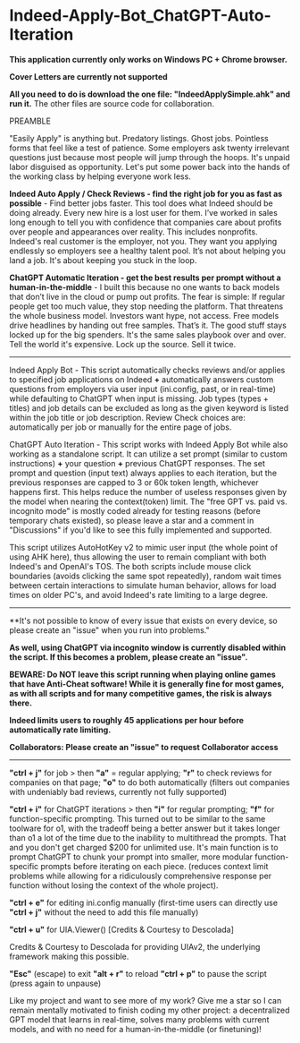 # Indeed-Apply-Bot_ChatGPT-Auto-Iteration

**This application currently only works on Windows PC + Chrome browser.**

**Cover Letters are currently not supported**

**All you need to do is download the one file: "IndeedApplySimple.ahk" and run it.** The other files are source code for collaboration.

PREAMBLE

"Easily Apply" is anything but. Predatory listings. Ghost jobs. Pointless forms that feel like a test of patience. Some employers ask twenty irrelevant questions just because most people will jump through the hoops. It's unpaid labor disguised as opportunity. Let's put some power back into the hands of the working class by helping everyone work less. 

**Indeed Auto Apply / Check Reviews - find the right job for you as fast as possible** - Find better jobs faster. This tool does what Indeed should be doing already. Every new hire is a lost user for them. I’ve worked in sales long enough to tell you with confidence that companies care about profits over people and appearances over reality. This includes nonprofits. Indeed's real customer is the employer, not you. They want you applying endlessly so employers see a healthy talent pool. It’s not about helping you land a job. It's about keeping you stuck in the loop.

**ChatGPT Automatic Iteration - get the best results per prompt without a human-in-the-middle** - I built this because no one wants to back models that don’t live in the cloud or pump out profits. The fear is simple: If regular people get too much value, they stop needing the platform. That threatens the whole business model. Investors want hype, not access. Free models drive headlines by handing out free samples. That’s it. The good stuff stays locked up for the big spenders. It's the same sales playbook over and over. Tell the world it's expensive. Lock up the source. Sell it twice.

-----------------------------------------------------------------

Indeed Apply Bot - This script automatically checks reviews and/or applies to specified job applications on Indeed **+** automatically answers custom questions from employers via user input (ini.config, past, or in real-time) while defaulting to ChatGPT when input is missing. Job types (types + titles) and job details can be excluded as long as the given keyword is listed within the job title or job description. Review Check choices are: automatically per job or manually for the entire page of jobs.

ChatGPT Auto Iteration - This script works with Indeed Apply Bot while also working as a standalone script. It can utilize a set prompt (similar to custom instructions) **+** your question **+** previous ChatGPT responses. The set prompt and question (input text) always applies to each iteration, but the previous responses are capped to 3 or 60k token length, whichever happens first. This helps reduce the number of useless responses given by the model when nearing the context(token) limit. The "free GPT vs. paid vs. incognito mode" is mostly coded already for testing reasons (before temporary chats existed), so please leave a star and a comment in "Discussions" if you'd like to see this fully implemented and supported.

This script utilizes AutoHotKey v2 to mimic user input (the whole point of using AHK here), thus allowing the user to remain compliant with both Indeed's and OpenAI's TOS. The both scripts include mouse click boundaries (avoids clicking the same spot repeatedly), random wait times between certain interactions to simulate human behavior, allows for load times on older PC's, and avoid Indeed's rate limiting to a large degree.

-----------------------------------------------------------------

**It's not possible to know of every issue that exists on every device, so please create an "issue" when you run into problems."

**As well, using ChatGPT via incognito window is currently disabled within the script. If this becomes a problem, please create an "issue".**

**BEWARE: Do NOT leave this script running when playing online games that have Anti-Cheat software! While it is generally fine for most games, as with all scripts and for many competitive games, the risk is always there.**

**Indeed limits users to roughly 45 applications per hour before automatically rate limiting.**

**Collaborators: Please create an "issue" to request Collaborator access**

-----------------------------------------------------------------

**"ctrl + j"** for job > then **"a"** = regular applying; **"r"** to check reviews for companies on that page; **"o"** to do both automatically (filters out companies with undeniably bad reviews, currently not fully supported)

**"ctrl + i"** for ChatGPT iterations > then **"i"** for regular prompting; **"f"** for function-specific prompting. This turned out to be similar to the same toolware for o1, with the tradeoff being a better answer but it takes longer than o1 a lot of the time due to the inability to multithread the prompts. That and you don't get charged $200 for unlimited use. It's main function is to prompt ChatGPT to chunk your prompt into smaller, more modular function-specific prompts before iterating on each piece.  (reduces context limit problems while allowing for a ridiculously comprehensive response per function without losing the context of the whole project).

**"ctrl + e"** for editing ini.config manually (first-time users can directly use **"ctrl + j"** without the need to add this file manually)

**"ctrl + u"** for UIA.Viewer() [Credits & Courtesy to Descolada]

Credits & Courtesy to Descolada for providing UIAv2, the underlying framework making this possible.

**"Esc"** (escape) to exit
**"alt + r"** to reload
**"ctrl + p"** to pause the script (press again to unpause)


Like my project and want to see more of my work? Give me a star so I can remain mentally motivated to finish coding my other project: a decentralized GPT model that learns in real-time, solves many problems with current models, and with no need for a human-in-the-middle (or finetuning)!

